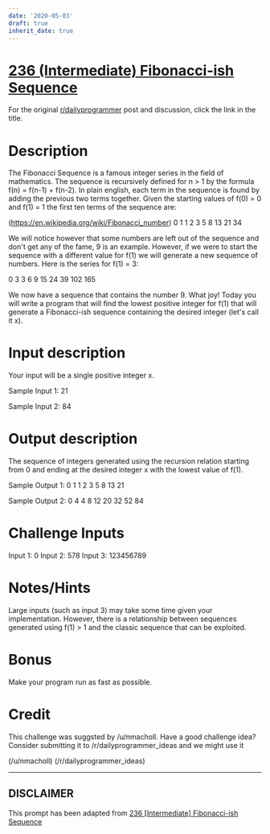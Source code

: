 ```yaml
---
date: '2020-05-03'
draft: true
inherit_date: true
---
```


# [236 (Intermediate) Fibonacci-ish Sequence](https://www.reddit.com/r/dailyprogrammer/comments/3opin7/20151014_challenge_236_intermediate_fibonacciish/)

For the original [r/dailyprogrammer](https://www.reddit.com/r/dailyprogrammer/) post and discussion, click the link in the title.

# Description
The Fibonacci Sequence is a famous integer series in the field of mathematics. The sequence is recursively defined for n > 1 by the formula f(n) = f(n-1) + f(n-2). In plain english, each term in the sequence is found by adding the previous two terms together.  Given the starting values of f(0) = 0 and f(1) = 1 the first ten terms of the sequence are:

(https://en.wikipedia.org/wiki/Fibonacci_number)
0 1 1 2 3 5 8 13 21 34

We will notice however that some numbers are left out of the sequence and don't get any of the fame, 9 is an example. However, if we were to start the sequence with a different value for f(1) we will generate a new sequence of numbers. Here is the series for f(1) = 3:

0 3 3 6 9 15 24 39 102 165

We now have a sequence that contains the number 9. What joy!
Today you will write a program that will find the lowest positive integer for f(1) that will generate a Fibonacci-ish sequence containing the desired integer (let's call it x).

# Input description
Your input will be a single positive integer x.

Sample Input 1: 21  

Sample Input 2: 84  

# Output description
The sequence of integers generated using the recursion relation starting from 0 and ending at the desired integer x with the lowest value of f(1).

Sample Output 1: 0 1 1 2 3 5 8 13 21

Sample Output 2: 0 4 4 8 12 20 32 52 84

# Challenge Inputs
Input 1: 0
Input 2: 578
Input 3: 123456789  

# Notes/Hints
Large inputs (such as input 3) may take some time given your implementation. However, there is a relationship between sequences generated using f(1) > 1 and the classic sequence that can be exploited.

# Bonus
Make your program run as fast as possible.

# Credit
This challenge was suggsted by /u/nmacholl. Have a good challenge idea?  Consider submitting it to /r/dailyprogrammer_ideas and we might use it

(/u/nmacholl)
(/r/dailyprogrammer_ideas)

----
## **DISCLAIMER**
This prompt has been adapted from [236 [Intermediate] Fibonacci-ish Sequence](https://www.reddit.com/r/dailyprogrammer/comments/3opin7/20151014_challenge_236_intermediate_fibonacciish/
)
